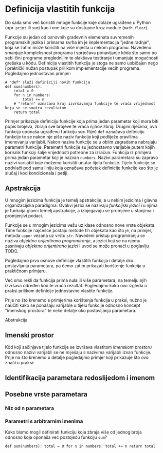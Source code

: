 # Definicija vlastitih funkcija

Do sada smo već koristili mnoge funkcije koje dolaze ugrađene u Python
(npr. `print` ili `sum`) kao i one koje su dostupne kroz module
(`math.floor`).

Funkcije su jedan od osnovnih građevnih elemenata suvremenih programskih
jezika i primarna svrha im je implementacija \"jedne radnje\", koja se
zatim može koristiti na više mjesta u nekom programu. Navedeno smanjuje
kompleksnost programa i sprječava ponavljanje kôda što samo po sebi čini
programe preglednijim te olakšava testiranje i umanjuje mogućnosti
grešaka u kôdu. Definicija vlastitih funkcija je stoga ne samo uobičajen
nego i praktički nužan postupak prilikom implementacije većih programa.
Pogledajmo jednostavan primjer:

``` {#listing:def_sum caption="Definicija vlastite funkcije koja oponaša funkciju \"sum\"" label="listing:def_sum"}
# "def" služi definiciji novih funkcija
def sum(numbers):
    total = 0
    for n in numbers:
        total += n
    # "return" označava kraj izvršavanja funkcije te vraća vrijednost koja se se smatra rezultatom
    return total
```

Primjer prikazuje definiciju funkcije koja prima jedan parametar koji
mora biti popis brojeva, zbraja sve brojeve te vraća njihov zbroj.
Drugim riječima, ova funkcija oponaša ugrađenu funkciju `sum`. Riječ
`def` označava definiciju funkcije te se nakon nje piše naziv funkcije
koji podliježe pravilima imenovanju varijabli. Nakon naziva funkcije se
u oblim zagradama nabrajaju parametri funkcije. Parametri funkcije su
jednostavno varijable putem kojih korisnik funkciji šalje vrijednosti
potrebne za izračun. Funkcija iz primjera prima jedan parametar koji je
nazvan `numbers`. Nazivi parametara su zapravo nazivi varijabli koje
možemo koristiti unutar tijela funkcije. Tijelo funkcije se podvlači pod
samu liniju koja označava početak definicije funkcije kao što je slučaj
i kod kondicionala i petlji.

## Apstrakcija

U mnogim jezicima funkcija je temelj apstrakcije, a u nekim jezicima i
glavna organizacijska paradigma. Ovakvi jezici se nazivaju *funkcijski
jezici* i u njima je funkcija glavni temelj apstrakcije, a izbjegavaju
se promjene u stanjima i promjenjivi podaci.

Funkcije se u mnogim jezicima vežu uz klase odnosno nove vrste objekata.
Time funkcije najčešće postaju metode tih objekata kao što je, na
primjer, metoda `upper` vezana uz vrstu `str`. Navedeni pristup
programiranju se naziva *objektno orijentirano programiranje*, a jezici
koji se na njemu zasnivaju *objektno orijentirano jezici* i uvod se može
pronaći u poglavlju TODO.

Pogledajmo prvo osnove definicije vlastitih funkcija i detalje oko
postavljanja parametara, pa ćemo zatim prikazati korištenje funkcija u
praktičnom primjeru.

Već smo rekli da funkcija prima nula ili više parametara, na temelju
njih izvršava određen kôd te vraća rezultat. Pogledajmo kako ovo izgleda
u praksi prilikom definicije jednostavne vlastite funkcije.

Prije no što krenemo s primjerima korištenja funkcija u praksi, nužno je
naučiti kako se ponašaju varijable u tijelu funkcije odnosno koncept
\"imenskog prostora\" te neke detalje oko postavljanja parametara.

Abstrakcija

## Imenski prostor

Kôd koji sačinjava tijelo funkcije se izvršava vlastitom *imenskom
prostoru* odnosno nazivi varijabli se ne miješaju s nazivima varijabli
izvan funkcije. Prije no što krenemo u detalje pogledajmo primjer koji
prikazuje što ovo znači u praksi:

## Identifikacija parametara redoslijedom i imenom

## Posebne vrste parametara

### Niz od n parametara

### Parametri s arbitrarnim imenima

Kako bismo mogli definirati funkciju koja zbraja više od jednog broja
odnosno koja oponaša već postojeću funkciju `sum`?

````def sum(numbers): total = 0 for n in numbers: total += n return total````
